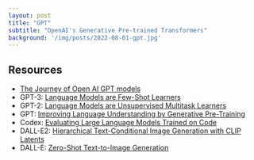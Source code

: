 ```yaml
---
layout: post
title: "GPT"
subtitle: "OpenAI's Generative Pre-trained Transformers"
background: '/img/posts/2022-08-01-gpt.jpg'
---
```


## Resources

- [The Journey of Open AI GPT models](https://medium.com/walmartglobaltech/the-journey-of-open-ai-gpt-models-32d95b7b7fb2)
- GPT-3: [Language Models are Few-Shot Learners](https://arxiv.org/abs/2005.14165)
- GPT-2: [Language Models are Unsupervised Multitask Learners](https://cdn.openai.com/better-language-models/language_models_are_unsupervised_multitask_learners.pdf)
- GPT: [Improving Language Understanding by Generative Pre-Training](https://cdn.openai.com/research-covers/language-unsupervised/language_understanding_paper.pdf)
- Codex: [Evaluating Large Language Models Trained on Code](https://arxiv.org/abs/2107.03374)
- DALL-E2: [Hierarchical Text-Conditional Image Generation with CLIP Latents](https://arxiv.org/abs/2204.06125)
- DALL-E: [Zero-Shot Text-to-Image Generation](https://arxiv.org/abs/2102.12092)
